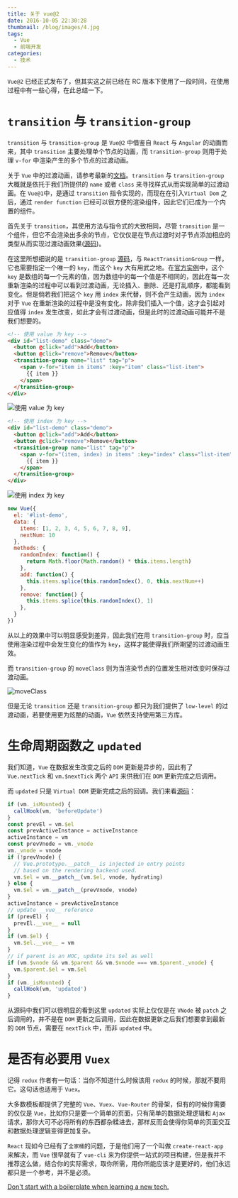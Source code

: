 ```yaml
---
title: 关于 vue@2
date: 2016-10-05 22:30:28
thumbnail: /blog/images/4.jpg
tags:
  - Vue
  - 前端开发
categories:
  - 技术
---
```


`Vue@2` 已经正式发布了，但其实这之前已经在 RC 版本下使用了一段时间，在使用过程中有一些心得，在此总结一下。

<!--more-->

# `transition` 与 `transition-group`

`transition` 与 `transition-group` 是 `Vue@2` 中借鉴自 `React` 与 `Angular` 的动画而来，其中 `transition` 主要处理单个节点的动画，而 `transition-group` 则用于处理 `v-for` 中渲染产生的多个节点的过渡动画。

关于 `Vue` 中的过渡动画，请参考最新的[文档](http://rc.vuejs.org/guide/transitions.html)。`transition` 与 `transition-group` 大概就是依托于我们所提供的 `name` 或者 `class` 来寻找样式从而实现简单的过渡动画。在 `Vue@1`中，是通过 `transition` 指令实现的，而现在在引入`Virtual Dom` 之后，通过 `render function` 已经可以很方便的渲染组件，因此它们已成为一个内置的组件。

首先关于 `transition`，其使用方法与指令式的大致相同，尽管 `transition` 是一个组件，但它不会渲染出多余的节点，它仅仅是在节点过渡时对子节点添加相应的类型从而实现过渡动画效果([源码](https://github.com/vuejs/vue/blob/dev/src/platforms/web/runtime/components/transition.js))。

在这里所想细说的是 `transition-group` [源码](https://github.com/vuejs/vue/blob/dev/src/platforms/web/runtime/components/transition-group.js)，与 `ReactTransitionGroup` 一样，它也需要指定一个唯一的 `key`，而这个 `key` 大有用武之地。在[官方实例](http://rc.vuejs.org/guide/transitions.html#List-Entering-Leaving-Transitions)中，这个 `key` 是数组的每一个元素的值，因为数组中的每一个值是不相同的，因此在每一次重新渲染的过程中可以看到过渡动画，无论插入、删除、还是打乱顺序，都能看到变化。但是倘若我们把这个 `key` 用 `index` 来代替，则不会产生动画，因为 `index` 对于 `Vue` 在重新渲染的过程中是没有变化，除非我们插入一个值，这才会引起对应值得 `index` 发生改变，如此才会有过渡动画，但是此时的过渡动画可能并不是我们想要的。

```html
<!-- 使用 value 为 key -->
<div id="list-demo" class="demo">
  <button @click="add">Add</button>
  <button @click="remove">Remove</button>
  <transition-group name="list" tag="p">
    <span v-for="item in items" :key="item" class="list-item">
      {{ item }}
    </span>
  </transition-group>
</div>
```

![使用 `value` 为 `key`](http://d.pr/i/vKrp+)

```html
<!-- 使用 index 为 key -->
<div id="list-demo" class="demo">
  <button @click="add">Add</button>
  <button @click="remove">Remove</button>
  <transition-group name="list" tag="p">
    <span v-for="(item, index) in items" :key="index" class="list-item">
      {{ item }}
    </span>
  </transition-group>
</div>
```

![使用 `index` 为 `key`](http://d.pr/i/2W09+)

```javascript
new Vue({
  el: '#list-demo',
  data: {
    items: [1, 2, 3, 4, 5, 6, 7, 8, 9],
    nextNum: 10
  },
  methods: {
    randomIndex: function() {
      return Math.floor(Math.random() * this.items.length)
    },
    add: function() {
      this.items.splice(this.randomIndex(), 0, this.nextNum++)
    },
    remove: function() {
      this.items.splice(this.randomIndex(), 1)
    },
  }
})
```

从以上的效果中可以明显感受到差异，因此我们在用 `transition-group` 时，应当使用渲染过程中会发生变化的值作为 `key`，这样才能使得我们所期望的过渡动画生效。

而 `transition-group` 的 `moveClass` 则为当渲染节点的位置发生相对改变时保存过渡动画。

![`moveClass`](http://d.pr/i/xRni+)

但是无论 `transition` 还是 `transition-group` 都只为我们提供了 `low-level` 的过渡动画，若要使用更为炫酷的动画，`Vue` 依然支持使用第三方库。

# 生命周期函数之 `updated`

我们知道，`Vue` 在数据发生改变之后的 `DOM` 更新是异步的，因此有了 `Vue.nextTick` 和 `vm.$nextTick` 两个 `API` 来供我们在 `DOM` 更新完成之后调用。

而 `updated` 只是 `Virtual DOM` 更新完成之后的回调。我们来看[源码](https://github.com/vuejs/vue/blob/dev/src/core/instance/lifecycle.js#L106)：
```javascript
if (vm._isMounted) {
  callHook(vm, 'beforeUpdate')
}
const prevEl = vm.$el
const prevActiveInstance = activeInstance
activeInstance = vm
const prevVnode = vm._vnode
vm._vnode = vnode
if (!prevVnode) {
  // Vue.prototype.__patch__ is injected in entry points
  // based on the rendering backend used.
  vm.$el = vm.__patch__(vm.$el, vnode, hydrating)
} else {
  vm.$el = vm.__patch__(prevVnode, vnode)
}
activeInstance = prevActiveInstance
// update __vue__ reference
if (prevEl) {
  prevEl.__vue__ = null
}
if (vm.$el) {
  vm.$el.__vue__ = vm
}
// if parent is an HOC, update its $el as well
if (vm.$vnode && vm.$parent && vm.$vnode === vm.$parent._vnode) {
  vm.$parent.$el = vm.$el
}
if (vm._isMounted) {
  callHook(vm, 'updated')
}
```

从源码中我们可以很明显的看到这里 `updated` 实际上仅仅是在 `VNode` 被 `patch` 之后调用的，并不是在 `DOM` 更新之后调用，因此在数据更新之后我们想要拿到最新的 `DOM` 节点，需要在 `nextTick` 中，而非 `updated` 中。

# 是否有必要用 `Vuex`

记得 `redux` 作者有一句话：当你不知道什么时候该用 `redux` 的时候，那就不要用它。这句话也适用于 `Vuex`。

大多数模板都提供了完整的 `Vue`、`Vuex`、`Vue-Router` 的骨架，但有的时候你需要的仅仅是 `Vue`，比如你只是要一个简单的页面，只有简单的数据处理逻辑和 `Ajax` 请求，那你大可不必将所有的东西都杂糅进去，那样反而会使得你简单的页面交互和数据处理逻辑变得更加复杂。

`React` 现如今已经有了`全家桶`的问题，于是他们用了一个叫做 `create-react-app` 来解决，而 `Vue` 很早就有了 `vue-cli` 来为你提供一站式的项目构建，但是我并不推荐这么做，结合你的实际需求，取你所需，用你所能应该才是更好的，他们永远都只是一个参考，并不是必须。

[Don't start with a boilerplate when learning a new tech.](https://twitter.com/holtbt/status/732960802009812992)
